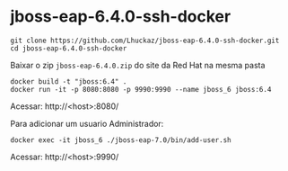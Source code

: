 # jboss-eap-6.4.0-ssh-docker

    git clone https://github.com/Lhuckaz/jboss-eap-6.4.0-ssh-docker.git
    cd jboss-eap-6.4.0-ssh-docker
    
Baixar o zip ``jboss-eap-6.4.0.zip`` do site da Red Hat na mesma pasta


    docker build -t "jboss:6.4" .
    docker run -it -p 8080:8080 -p 9990:9990 --name jboss_6 jboss:6.4

    
Acessar: http://\<host\>:8080/

Para adicionar um usuario Administrador:

    docker exec -it jboss_6 ./jboss-eap-7.0/bin/add-user.sh

Acessar: http://\<host\>:9990/
